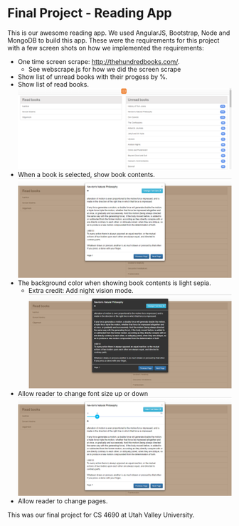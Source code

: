 # Final Project - Reading App

This is our awesome reading app. We used AngularJS, Bootstrap, Node and MongoDB to build this app. 
These were the requirements for this project with a few screen shots on how we implemented the requirements:

* One time screen scrape: http://thehundredbooks.com/.
    * See webscrape.js for how we did the screen scrape
* Show list of unread books with their progess by %.
* Show list of read books.
![Screenshot](https://github.com/jross53/readingAppWebScraper/blob/master/listView.PNG)
* When a book is selected, show book contents.
![Screenshot](https://github.com/jross53/readingAppWebScraper/blob/master/dayMode.PNG)
* The background color when showing book contents is light sepia.
   * Extra credit: Add night vision mode.
![Screenshot](https://github.com/jross53/readingAppWebScraper/blob/master/nightMode.PNG)
* Allow reader to change font size up or down
![Screenshot](https://github.com/jross53/readingAppWebScraper/blob/master/changeFont.PNG)
* Allow reader to change pages.    

This was our final project for CS 4690 at Utah Valley University.